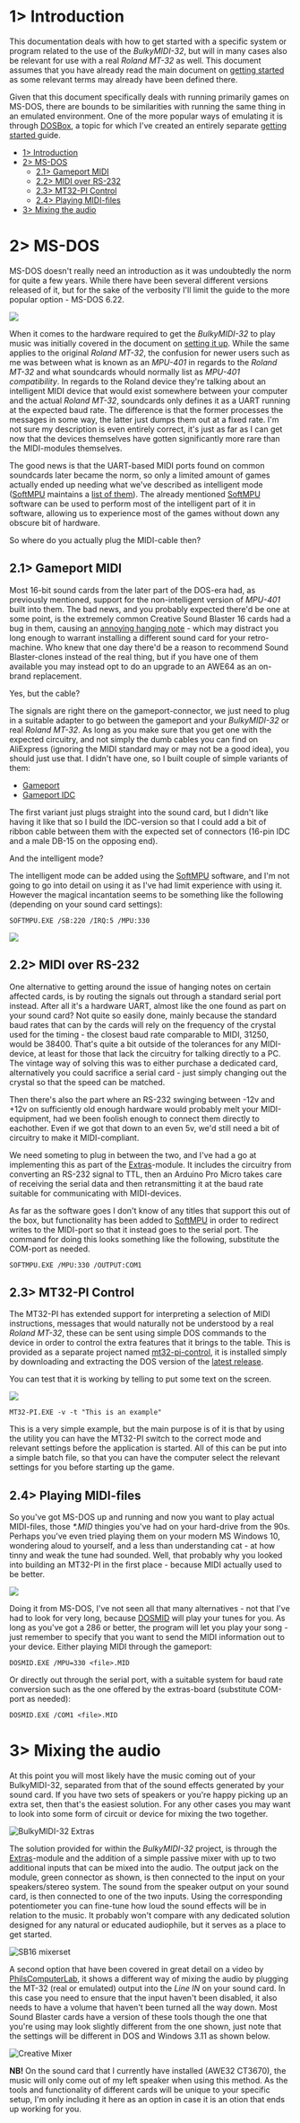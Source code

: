 # 1> Introduction
This documentation deals with how to get started with a specific system or program related to the use of the *BulkyMIDI-32*, but will in many cases also be relevant for use with a real *Roland MT-32* as well. This document assumes that you have already read the main document on [getting started](https://github.com/tebl/BulkyMIDI-32/blob/main/documentation/getting_started.md) as some relevant terms may already have been defined there.

Given that this document specifically deals with running primarily games on MS-DOS, there are bounds to be similarities with running the same thing in an emulated environment. One of the more popular ways of emulating it is through [DOSBox](https://www.dosbox.com/), a topic for which I've created an entirely separate [getting started ](https://github.com/tebl/BulkyMIDI-32/blob/main/documentation/getting_started_dosbox.md) guide.

- [1> Introduction](#1-introduction)
- [2> MS-DOS](#2-ms-dos)
  - [2.1> Gameport MIDI](#21-gameport-midi)
  - [2.2> MIDI over RS-232](#22-midi-over-rs-232)
  - [2.3> MT32-PI Control](#23-mt32-pi-control)
  - [2.4> Playing MIDI-files](#24-playing-midi-files)
- [3> Mixing the audio](#3-mixing-the-audio)

# 2> MS-DOS
MS-DOS doesn't really need an introduction as it was undoubtedly the norm for quite a few years. While there have been several different versions released of it, but for the sake of the verbosity I'll limit the guide to the more popular option - MS-DOS 6.22.

![](https://github.com/tebl/BulkyMIDI-32/raw/main/gallery/2022-08-10%2001.40.53.jpg)

When it comes to the hardware required to get the *BulkyMIDI-32* to play music was initially covered in the document on [setting it up](https://github.com/tebl/BulkyMIDI-32/blob/main/documentation/setting_it_up.md#11-basic-information). While the same applies to the original *Roland MT-32*, the confusion for newer users such as me was between what is known as an *MPU-401* in regards to the *Roland MT-32* and what soundcards whould normally list as *MPU-401 compatibility*. In regards to the Roland device they're talking about an intelligent MIDI device that would exist somewhere between your computer and the actual *Roland MT-32*, soundcards only defines it as a UART running at the expected baud rate. The difference is that the former processes the messages in some way, the latter just dumps them out at a fixed rate. I'm not sure my description is even entirely correct, it's just as far as I can get now that the devices themselves have gotten significantly more rare than the MIDI-modules themselves.

The good news is that the UART-based MIDI ports found on common soundcards later became the norm, so only a limited amount of games actually ended up needing what we've described as intelligent mode ([SoftMPU](https://github.com/bjt42/softmpu) maintains a [list of them](https://github.com/bjt42/softmpu/wiki/Compatible-Intelligent-Mode-Games)). The already mentioned [SoftMPU](https://github.com/bjt42/softmpu) software can be used to perform most of the intelligent part of it in software, allowing us to experience most of the games without down any obscure bit of hardware. 

So where do you actually plug the MIDI-cable then?

## 2.1> Gameport MIDI
Most 16-bit sound cards from the later part of the DOS-era had, as previously mentioned, support for the non-intelligent version of *MPU-401* built into them. The bad news, and you probably expected there'd be one at some point, is the extremely common Creative Sound Blaster 16 cards had a bug in them, causing an [annoying hanging note](https://www.vogonswiki.com/index.php/Hanging_note_bug) - which may distract you long enough to warrant installing a different sound card for your retro-machine. Who knew that one day there'd be a reason to recommend Sound Blaster-clones instead of the real thing, but if you have one of them available you may instead opt to do an upgrade to an AWE64 as an on-brand replacement.

Yes, but the cable?

The signals are right there on the gameport-connector, we just need to plug in a suitable adapter to go between the gameport and your *BulkyMIDI-32* or real *Roland MT-32*. As long as you make sure that you get one with the expected circuitry, and not simply the dumb cables you can find on AliExpress (ignoring the MIDI standard may or may not be a good idea), you should just use that. I didn't have one, so I built couple of simple variants of them:
- [Gameport](https://github.com/tebl/BulkyMIDI-32/tree/main/adapters/BulkyMIDI-32%20Gameport)
- [Gameport IDC](https://github.com/tebl/BulkyMIDI-32/tree/main/adapters/BulkyMIDI-32%20Gameport%20IDC)

The first variant just plugs straight into the sound card, but I didn't like having it like that so I build the IDC-version so that I could add a bit of ribbon cable between them with the expected set of connectors (16-pin IDC and a male DB-15 on the opposing end).

And the intelligent mode?

The intelligent mode can be added using the [SoftMPU](https://github.com/bjt42/softmpu) software, and I'm not going to go into detail on using it as I've had limit experience with using it. However the magical incantation seems to be something like the following (depending on your sound card settings):
```
SOFTMPU.EXE /SB:220 /IRQ:5 /MPU:330
```
![](https://github.com/tebl/BulkyMIDI-32/raw/main/gallery/2022-08-10%2000.32.09.jpg)

## 2.2> MIDI over RS-232
One alternative to getting around the issue of hanging notes on certain affected cards, is by routing the signals out through a standard serial port instead. After all it's a hardware UART, almost like the one found as part on your sound card? Not quite so easily done, mainly because the standard baud rates that can by the cards will rely on the frequency of the crystal used for the timing - the closest baud rate comparable to MIDI, 31250, would be 38400. That's quite a bit outside of the tolerances for any MIDI-device, at least for those that lack the circuitry for talking directly to a PC. The vintage way of solving this was to either purchase a dedicated card, alternatively you could sacrifice a serial card - just simply changing out the crystal so that the speed can be matched. 

Then there's also the part where an RS-232 swinging between -12v and +12v on sufficiently old enough hardware would probably melt your MIDI-equipment, had we been foolish enough to connect them directly to eachother. Even if we got that down to an even 5v, we'd still need a bit of circuitry to make it MIDI-compliant.

We need someting to plug in between the two, and I've had a go at implementing this as part of the [Extras](https://github.com/tebl/BulkyMIDI-32/tree/main/BulkyMIDI-32%20Extras)-module. It includes the circuitry from converting an RS-232 signal to TTL, then an Arduino Pro Micro takes care of receiving the serial data and then retransmitting it at the baud rate suitable for communicating with MIDI-devices.

As far as the software goes I don't know of any titles that support this out of the box, but functionality has been added to [SoftMPU](https://github.com/bjt42/softmpu) in order to redirect writes to the MIDI-port so that it instead goes to the serial port. The command for doing this looks something like the following, substitute the COM-port as needed.

```
SOFTMPU.EXE /MPU:330 /OUTPUT:COM1
```

## 2.3> MT32-PI Control
The MT32-PI has extended support for interpreting a selection of MIDI instructions, messages that would naturally not be understood by a real *Roland MT-32*, these can be sent using simple DOS commands to the device in order to control the extra features that it brings to the table. This is provided as a separate project named [mt32-pi-control](https://github.com/gmcn42/mt32-pi-control), it is installed simply by downloading and extracting the DOS version of the [latest release](https://github.com/gmcn42/mt32-pi-control/releases).

You can test that it is working by telling to put some text on the screen.

![](https://github.com/tebl/BulkyMIDI-32/raw/main/gallery/dosbox_mt32_020.png)
```
MT32-PI.EXE -v -t "This is an example"
```

This is a very simple example, but the main purpose is of it is that by using the utility you can have the MT32-PI switch to the correct mode and relevant settings before the application is started. All of this can be put into a simple batch file, so that you can have the computer select the relevant settings for you before starting up the game.

## 2.4> Playing MIDI-files
So you've got MS-DOS up and running and now you want to play actual MIDI-files, those *\*.MID* thingies you've had on your hard-drive from the 90s. Perhaps you've even tried playing them on your modern MS Windows 10, wondering aloud to yourself, and a less than understanding cat - at how tinny and weak the tune had sounded. Well, that probably why you looked into building an MT32-PI in the first place - because MIDI actually used to be better.

![](https://github.com/tebl/BulkyMIDI-32/raw/main/gallery/dosbox_dosmid_002.png)

Doing it from MS-DOS, I've not seen all that many alternatives - not that I've had to look for very long, because [DOSMID](http://dosmid.sourceforge.net/) will play your tunes for you. As long as you've got a 286 or better, the program will let you play your song - just remember to specify that you want to send the MIDI information out to your device. Either playing MIDI through the gameport:
```
DOSMID.EXE /MPU=330 <file>.MID
```
Or directly out through the serial port, with a suitable system for baud rate conversion such as the one offered by the extras-board (substitute COM-port as needed):
```
DOSMID.EXE /COM1 <file>.MID
```

# 3> Mixing the audio
At this point you will most likely have the music coming out of your BulkyMIDI-32, separated from that of the sound effects generated by your sound card. If you have two sets of speakers or you're happy picking up an extra set, then that's the easiest solution. For any other cases you may want to look into some form of circuit or device for mixing the two together.

![BulkyMIDI-32 Extras](https://github.com/tebl/BulkyMIDI-32/raw/main/gallery/build_extras_080.jpg)

The solution provided for within the *BulkyMIDI-32* project, is through the [Extras](https://github.com/tebl/BulkyMIDI-32/tree/main/BulkyMIDI-32%20Extras)-module and the addition of a simple passive mixer with up to two additional inputs that can be mixed into the audio. The output jack on the module, green connector as shown, is then connected to the input on your speakers/stereo system. The sound from the speaker output on your sound card, is then connected to one of the two inputs. Using the corresponding potentiometer you can fine-tune how loud the sound effects will be in relation to the music. It probably won't compare with any dedicated solution designed for any natural or educated audiophile, but it serves as a place to get started.

![SB16 mixerset](https://github.com/tebl/BulkyMIDI-32/raw/main/gallery/msdos_mixer_001.png.jpg)

A second option that have been covered in great detail on a video by [PhilsComputerLab](https://www.youtube.com/watch?v=zPBSO02BUhc&t=379s), it shows a different way of mixing the audio by plugging the MT-32 (real or emulated) output into the *Line IN* on your sound card. In this case you need to ensure that the input haven't been disabled, it also needs to have a volume that haven't been turned all the way down. Most Sound Blaster cards have a version of these tools though the one that you're using may look slightly different from the one shown, just note that the settings will be different in DOS and Windows 3.11 as shown below.

![Creative Mixer](https://github.com/tebl/BulkyMIDI-32/raw/main/gallery/msdos_mixer_002.png.jpg)

**NB!** On the sound card that I currently have installed (AWE32 CT3670), the music will only come out of my left speaker when using this method. As the tools and functionality of different cards will be unique to your specific setup, I'm only including it here as an option in case it is an otion that ends up working for you.